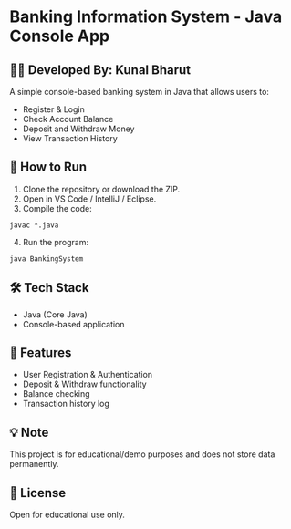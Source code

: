 # Banking Information System - Java Console App

## 👨‍💻 Developed By: Kunal Bharut

A simple console-based banking system in Java that allows users to:
- Register & Login
- Check Account Balance
- Deposit and Withdraw Money
- View Transaction History

## 🚀 How to Run
1. Clone the repository or download the ZIP.
2. Open in VS Code / IntelliJ / Eclipse.
3. Compile the code:
```
javac *.java
```
4. Run the program:
```
java BankingSystem
```

## 🛠 Tech Stack
- Java (Core Java)
- Console-based application

## 📜 Features
- User Registration & Authentication
- Deposit & Withdraw functionality
- Balance checking
- Transaction history log

## 💡 Note
This project is for educational/demo purposes and does not store data permanently.

## 📄 License
Open for educational use only.